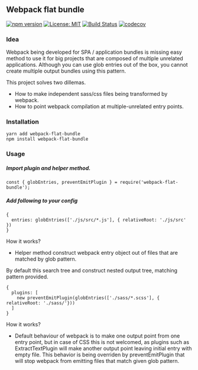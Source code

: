 ## Webpack flat bundle

[![npm version](https://badge.fury.io/js/webpack-flat-bundle.svg)](https://badge.fury.io/js/webpack-flat-bundle)
[![License: MIT](https://img.shields.io/badge/License-MIT-yellow.svg)](https://opensource.org/licenses/MIT)
[![Build Status](https://travis-ci.org/xolir/webpack-flat-bundle.svg?branch=master)](https://travis-ci.org/xolir/webpack-flat-bundle)
[![codecov](https://codecov.io/gh/xolir/webpack-flat-bundle/branch/master/graph/badge.svg)](https://codecov.io/gh/xolir/webpack-flat-bundle)

### Idea
Webpack being developed for SPA / application bundles is missing easy method to use it for big projects that are composed of multiple unrelated applications. Although you can use glob entries out of the box, you cannot create multiple output bundles using this pattern.

This project solves two dillemas.
* How to make independent sass/css files being transformed by webpack.
* How to point webpack compilation at multiple-unrelated entry points.

### Installation

```
yarn add webpack-flat-bundle
npm install webpack-flat-bundle
```

### Usage

##### Import plugin and helper method.
```
const { globEntries, preventEmitPlugin } = require('webpack-flat-bundle');

```

##### Add following to your config
```
{
  entries: globEntries(['./js/src/*.js'], { relativeRoot: './js/src' })
}
```  
How it works?

* Helper method construct webpack entry object out of files that are matched by glob pattern.

By default this search tree and construct nested output tree, matching pattern provided.

```
{
  plugins: [
    new preventEmitPlugin(globEntries(['./sass/*.scss'], { relativeRoot: './sass/'}))
  ]
}
```

How it works?

* Default behaviour of webpack is to make one output point from one entry point, but in case of CSS this is not welcomed, as plugins such as ExtractTextPlugin will make another output point leaving initial entry with empty file. This behavior is being overriden by preventEmitPlugin that will stop webpack from emitting files that match given glob pattern.
